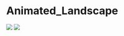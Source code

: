# Animated_Landscape


<img src="https://user-images.githubusercontent.com/96183163/202276301-2563e845-71a8-4b4c-85b4-8f170b6409eb.png" />

<img src="https://user-images.githubusercontent.com/96183163/202276463-5444f84c-4ad8-4bf1-a91d-08417e34bf5d.png" />

